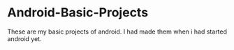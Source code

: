 # Android-Basic-Projects
These are my basic projects of android. I had made them when i had started android yet.
